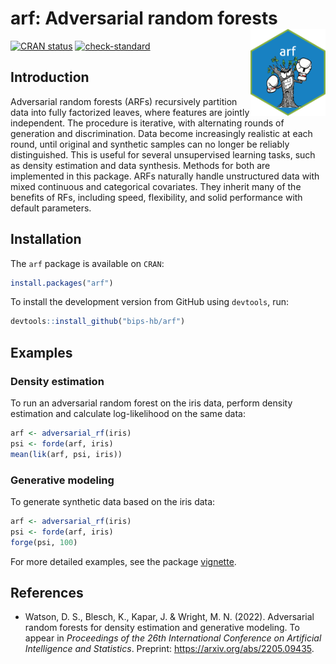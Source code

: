 # arf: Adversarial random forests <a href='https://bips-hb.github.io/arf/'><img src='man/figures/logo.png' align="right" height="139" /></a>

<!-- badges: start -->
[![CRAN status](https://www.r-pkg.org/badges/version/arf)](https://cran.r-project.org/package=arf)
[![check-standard](https://github.com/bips-hb/arf/actions/workflows/check-standard.yaml/badge.svg)](https://github.com/bips-hb/arf/actions/workflows/check-standard.yaml)
<!-- badges: end -->

## Introduction
Adversarial random forests (ARFs) recursively partition data into fully factorized leaves, where features are jointly independent. The procedure is iterative, with alternating rounds of generation and discrimination. Data become increasingly realistic at each round, until original and synthetic samples can no longer be reliably distinguished. This is useful for several unsupervised learning tasks, such as density estimation and data synthesis. Methods for both are implemented in this package. ARFs naturally handle unstructured data with mixed continuous and categorical covariates. They inherit many of the benefits of RFs, including speed, flexibility, and solid performance with default parameters. 


## Installation
The `arf` package is available on `CRAN`:
```R
install.packages("arf")
```
To install the development version from GitHub using `devtools`, run:
```R
devtools::install_github("bips-hb/arf")
```

## Examples
### Density estimation
To run an adversarial random forest on the iris data, perform density estimation and calculate log-likelihood on the same data:
```R
arf <- adversarial_rf(iris)
psi <- forde(arf, iris)
mean(lik(arf, psi, iris))
```

### Generative modeling
To generate synthetic data based on the iris data: 
```R
arf <- adversarial_rf(iris)
psi <- forde(arf, iris)
forge(psi, 100)
```

For more detailed examples, see the package [vignette](https://bips-hb.github.io/arf/articles/vignette.html).

## References
* Watson, D. S., Blesch, K., Kapar, J. & Wright, M. N. (2022). Adversarial random forests for density estimation and generative modeling. To appear in *Proceedings of the 26th International Conference on Artificial Intelligence and Statistics*. Preprint: https://arxiv.org/abs/2205.09435.
